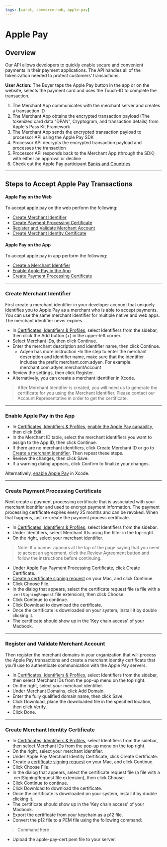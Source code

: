 ```yaml
---
tags: [carat, commerce-hub, apple-pay]
---
```


# Apple Pay

## Overview
Our API allows developers to quickly enable secure and convenient payments in their payment applications. The API handles all of the tokenization needed to protect customers’ transactions.

**User Action:** The Buyer taps the Apple Pay button in the app or on the website, selects the payment card and uses the Touch-ID to complete the transaction.
1. The Merchant App communicates with the merchant server and creates a transaction ID
2. The Merchant App obtains the encrypted transaction payload (The tokenized card data "DPAN", Cryptogram, and transaction details) from Apple's Pass Kit Framework
3. The Merchant App sends the encrypted transaction payload to processor API using the Apple Pay SDK
4. Processor API decrypts the encrypted transaction payload and processes the transaction
5. Processor API responds back to the Merchant App (through the SDK) with either an approval or decline
6. Check out the Apple Pay participant [Banks and Countries](https://support.apple.com/en-us/HT204916).

---

## Steps to Accept Apple Pay Transactions

#### Apple Pay on the Web

To accept apple pay on the web perform the following:

- [Create Merchant Identifier](#create-merchant-identifier)
- [Create Payment Processing Certificate](#create-payment-processing-certificate)
- [Register and Validate Merchant Account](#register-and-validate-merchant-account)
- [Create Merchant Identity Certificate](#create-merchant-identity-certificate)


#### Apple Pay on the App

To accept apple pay in app perform the following:

- [Create a Merchant Identifier](#create-merchant-identifier)
- [Enable Apple Pay in the App](#enable-apple-pay-in-the-app)
- [Create Payment Processing Certificate](#create-payment-processing-certificate)

---

### Create Merchant Identifier

First create a merchant identifier in your developer account that uniquely identifies you to Apple Pay as a merchant who is able to accept payments. You can use the same merchant identifier for multiple native and web apps. The merchant identifier never expires.

- In [Certificates, Identifiers & Profiles](https://developer.apple.com/account/resources), select Identifiers from the sidebar, then click the Add button (+) in the upper-left corner.
- Select Merchant IDs, then click Continue.
- Enter the merchant description and identifier name, then click Continue.
  - Adyen has more instruction
    -In the step to enter the merchant description and identifier name, make sure that the identifier includes the prefix merchant.com.adyen. For example: merchant.com.adyen.merchantAccount
- Review the settings, then click Register.
- Alternatively, you can create a merchant identifier in Xcode.

<!-- theme: warning -->
>
> After Merchant Identifier is created, you will need us to generate the certificate for you using the Merchant Identifier. Please contact our Account Representative in order to get the certificate.

---

### Enable Apple Pay in the App

- In [Certificates, Identifiers & Profiles](https://developer.apple.com/account/resources), [enable the Apple Pay capability](https://help.apple.com/developer-account/#/dev4cb6dfbdb?sub=dev1d9758eca), then click Edit.
- In the Merchant ID table, select the merchant identifiers you want to assign to the App ID, then click Continue.
- If there are no merchant identifiers, click Create Merchant ID or go to [Create a merchant identifier](https://help.apple.com/developer-account/#/devb2e62b839?sub=dev103e030bb). Then repeat these steps.
- Review the changes, then click Save.
- If a warning dialog appears, click Confirm to finalize your changes.

Alternatively, [enable Apple Pay](https://help.apple.com/xcode/mac/current/#/deva43983eb7) in Xcode.

---

### Create Payment Processing Certificate

Next create a payment processing certificate that is associated with your merchant identifier and used to encrypt payment information. The payment processing certificate expires every 25 months and can be revoked. When that happens, just re-create the payment process certificate.

- In [Certificates, Identifiers & Profiles](https://developer.apple.com/account/resources), select Identifiers from the sidebar.
- Under Identifiers, select Merchant IDs using the filter in the top-right.
- On the right, select your merchant identifier.
>Note: If a banner appears at the top of the page saying that you need to accept an agreement, click the Review Agreement button and follow the instructions before continuing.
- Under Apple Pay Payment Processing Certificate, click Create Certificate.
- [Create a certificate signing request](https://help.apple.com/developer-account/#/devbfa00fef7?sub=dev103e030bb) on your Mac, and click Continue.
- Click Choose File.
- In the dialog that appears, select the certificate request file (a file with a .`certSigningRequest` file extension), then click Choose.
- Click Continue to continue.
- Click Download to download the certificate.
- Once the certificate is downloaded on your system, install it by double clicking it.
- The certificate should show up in the 'Key chain access' of your Macbook.

---

### Register and Validate Merchant Account

Then register the merchant domains in your organization that will process the Apple Pay transactions and create a merchant identity certificate that you’ll use to authenticate communication with the Apple Pay servers.


- In [Certificates, Identifiers & Profiles](https://developer.apple.com/account/resources), select Identifiers from the sidebar, then select Merchant IDs from the pop-up menu on the top right.
- On the right, select your merchant identifier.
- Under Merchant Domains, click Add Domain.
- Enter the fully qualified domain name, then click Save.
- Click Download, place the downloaded file in the specified location, then click Verify.
- Click Done.

---

### Create Merchant Identity Certificate

- In [Certificates, Identifiers & Profiles](https://developer.apple.com/account/resources), select Identifiers from the sidebar, then select Merchant IDs from the pop-up menu on the top right.
- On the right, select your merchant identifier.
- Under Apple Pay Merchant Identity Certificate, click Create Certificate.
- Create a [certificate signing request](https://help.apple.com/developer-account/#/devbfa00fef7) on your Mac, and click Continue.
- Click Choose File.
- In the dialog that appears, select the certificate request file (a file with a .certSigningRequest file extension), then click Choose.
- Click Continue to continue.
- Click Download to download the certificate.
- Once the certificate is downloaded on your system, install it by double clicking it.
- The certificate should show up in the 'Key chain access' of your Macbook.
- Export the certificate from your keychain as a p12 file.
- Convert the p12 file to a PEM file using the following command:
> Command here
- Upload the apple-pay-cert.pem file to your server.